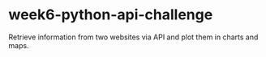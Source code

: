 # week6-python-api-challenge
Retrieve information from two websites via API and plot them in charts and maps.

